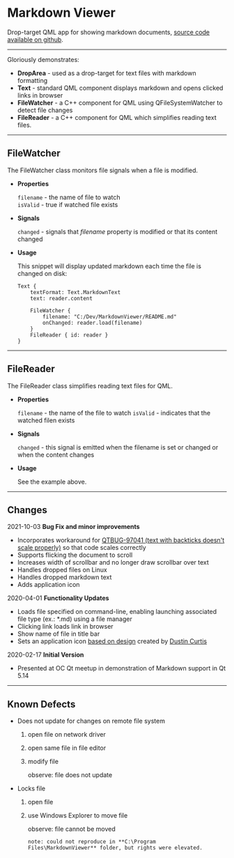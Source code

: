 # Markdown Viewer

Drop-target QML app for showing markdown documents, [source code available on github](https://github.com/pixelgrease/MarkdownViewer).

---

Gloriously demonstrates:
 
* **DropArea** - used as a drop-target for text files with markdown formatting
* **Text** - standard QML component displays markdown and opens clicked links in browser
* **FileWatcher** - a C++ component for QML using QFileSystemWatcher to detect file changes
* **FileReader** - a C++ component for QML which simplifies reading text files.
 
---

## FileWatcher

The FileWatcher class monitors file signals when a file is modified.  
- **Properties**  

  `filename` - the name of file to watch  
  `isValid` - true if watched file exists  

- **Signals**

  `changed` - signals that *filename* property is modified or that its content changed

- **Usage**

  This snippet will display updated markdown each time the file is changed on disk:

  ```
  Text {
      textFormat: Text.MarkdownText
      text: reader.content

      FileWatcher {
          filename: "C:/Dev/MarkdownViewer/README.md"
          onChanged: reader.load(filename)
      }
      FileReader { id: reader }
  }
  ```

---

## FileReader

The FileReader class simplifies reading text files for QML.  

* **Properties**  

  `filename` - the name of the file to watch
  `isValid` - indicates that the watched filen exists  

* **Signals**

  `changed` - this signal is emitted when the filename is set or changed or when the content changes  

* **Usage**

  See the example above.

---

## Changes

2021-10-03 **Bug Fix and minor improvements**
* Incorporates workaround for [QTBUG-97041 (text with backticks doesn't scale properly)](https://bugreports.qt.io/browse/QTBUG-97041) so that code scales correctly
* Supports flicking the document to scroll
* Increases width of scrollbar and no longer draw scrollbar over text
* Handles dropped files on Linux
* Handles dropped markdown text
* Adds application icon

2020-04-01 **Functionality Updates**
* Loads file specified on command-line, enabling launching associated file type (ex.: *.md) using a file manager
* Clicking link loads link in browser 
* Show name of file in title bar
* Sets an application icon [based on design](https://github.com/dcurtis/markdown-mark) created by [Dustin Curtis](https://dustincurtis.com)
  
  
2020-02-17 **Initial Version**
* Presented at OC Qt meetup in demonstration of Markdown support in Qt 5.14

---

## Known Defects
* Does not update for changes on remote file system
  1. open file on network driver
  2. open same file in file editor
  3. modify file

     observe: file does not update

* Locks file
  1. open file
  2. use Windows Explorer to move file

     observe: file cannot be moved

         note: could not reproduce in **C:\Program Files\MarkdownViewer** folder, but rights were elevated.
